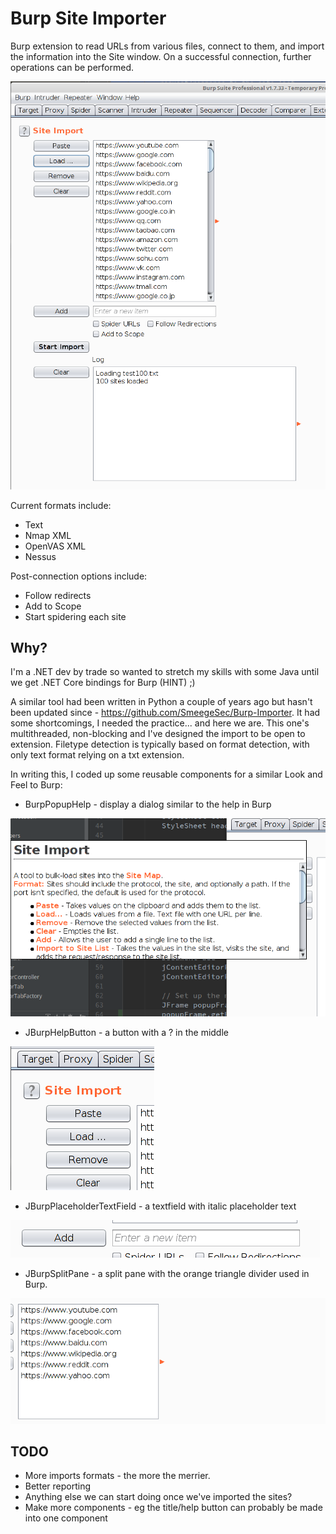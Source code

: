 # Burp Site Importer
Burp extension to read URLs from various files, connect to them, and import the information into the Site window. On a successful connection, further operations can be performed.

![Screenshot](media/interface.png)


Current formats include:
* Text
* Nmap XML
* OpenVAS XML
* Nessus

Post-connection options include:
* Follow redirects
* Add to Scope
* Start spidering each site

## Why?
I'm a .NET dev by trade so wanted to stretch my skills with some Java until we get .NET Core bindings for Burp (HINT) ;) 

A similar tool had been written in Python a couple of years ago but hasn't been updated since - https://github.com/SmeegeSec/Burp-Importer. It had some shortcomings, I needed the practice... and here we are.
This one's multithreaded, non-blocking and I've designed the import to be open to extension. Filetype detection is typically based on format detection, with only text format relying on a txt extension.

In writing this, I coded up some reusable components for a similar Look and Feel to Burp:

* BurpPopupHelp - display a dialog similar to the help in Burp

![Popup](media/popup.png)

* JBurpHelpButton - a button with a ? in the middle

![Help Button](media/helpbutton.png)

* JBurpPlaceholderTextField - a textfield with italic placeholder text

![Placehoilder](media/placeholder.png)

* JBurpSplitPane - a split pane with the orange triangle divider used in Burp.

![Splitter](media/splitter.png)

## TODO
* More imports formats - the more the merrier.
* Better reporting
* Anything else we can start doing once we've imported the sites?
* Make more components - eg the title/help button can probably be made into one component
